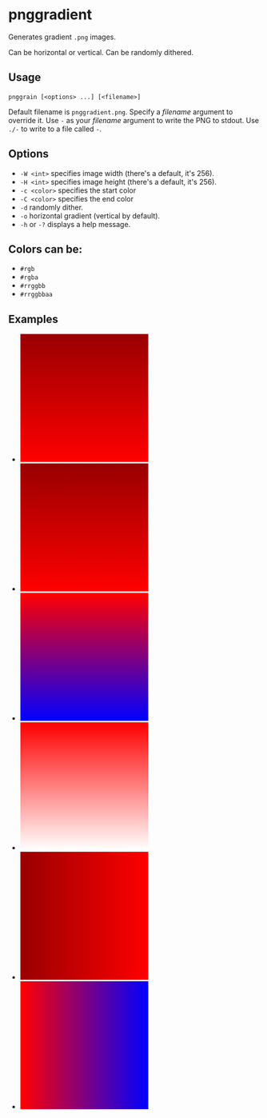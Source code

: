 # pnggradient

Generates gradient `.png` images.

Can be horizontal or vertical.  Can be randomly dithered.

## Usage

```
pnggrain [<options> ...] [<filename>]
```

Default filename is `pnggradient.png`.  Specify a *filename* argument
to override it.  Use `-` as your *filename* argument to write the PNG
to stdout.  Use `./-` to write to a file called `-`.

## Options

-   `-W <int>` specifies image width (there's a default, it's 256).
-   `-H <int>` specifies image height (there's a default, it's 256).
-   `-c <color>` specifies the start color
-   `-C <color>` specifies the end color
-   `-d` randomly dither.
-   `-o` horizontal gradient (vertical by default).
-   `-h` or `-?` displays a help message.

## Colors can be:

-   `#rgb`
-   `#rgba`
-   `#rrggbb`
-   `#rrggbbaa`

## Examples

-   ![basic example](examples/example.png)
-   ![dithered](examples/dithered.png)
-   ![red to blue](examples/redblue.png)
-   ![alpha gradient](examples/alpha.png)
-   ![horizontal gradient](examples/horizontal.png)
-   ![horizontal red to blue](examples/horizontal-redblue.png)
